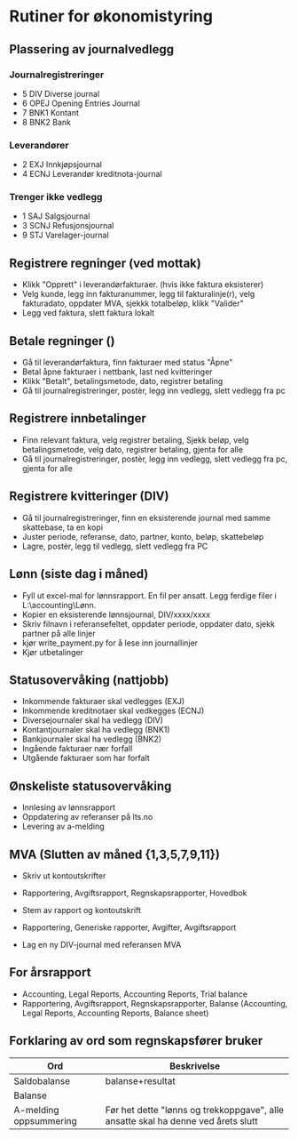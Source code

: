 # Rutiner for økonomistyring

## Plassering av journalvedlegg
### Journalregistreringer
- 5 DIV Diverse journal
- 6 OPEJ Opening Entries Journal
- 7 BNK1 Kontant
- 8 BNK2 Bank
### Leverandører
- 2 EXJ Innkjøpsjournal
- 4 ECNJ Leverandør kreditnota-journal
### Trenger ikke vedlegg
- 1 SAJ Salgsjournal
- 3 SCNJ Refusjonsjournal
- 9 STJ Varelager-journal

## Registrere regninger (ved mottak)
- Klikk "Opprett" i leverandørfakturaer. (hvis ikke faktura eksisterer)
- Velg kunde, legg inn fakturanummer, legg til fakturalinje(r), velg fakturadato, oppdater MVA, sjekkk totalbeløp, klikk "Valider"
- Legg ved faktura, slett faktura lokalt

## Betale regninger ()
- Gå til leverandørfaktura, finn fakturaer med status "Åpne"
- Betal åpne fakturaer i nettbank, last ned kvitteringer
- Klikk "Betalt", betalingsmetode, dato, registrer betaling
- Gå til journalregistreringer, postèr, legg inn vedlegg, slett vedlegg fra pc

## Registrere innbetalinger
- Finn relevant faktura, velg registrer betaling, Sjekk beløp, velg betalingsmetode, velg dato, registrer betaling, gjenta for alle
- Gå til journalregistreringer, postèr, legg inn vedlegg, slett vedlegg fra pc, gjenta for alle

## Registrere kvitteringer (DIV)
- Gå til journalregistreringer, finn en eksisterende journal med samme skattebase, ta en kopi
- Juster periode, referanse, dato, partner, konto, beløp, skattebeløp
- Lagre, postèr, legg til vedlegg, slett vedlegg fra PC

## Lønn (siste dag i måned)
- Fyll ut excel-mal for lønnsrapport. En fil per ansatt. Legg ferdige filer i L:\accounting\Lønn.
- Kopier en eksisterende lønnsjournal, DIV/xxxx/xxxx
- Skriv filnavn i referansefeltet, oppdater periode, oppdater dato, sjekk partner på alle linjer
- kjør write_payment.py for å lese inn journallinjer
- Kjør utbetalinger

## Statusovervåking (nattjobb)
- Inkommende fakturaer skal vedlegges (EXJ)
- Inkommende kreditnotaer skal vedkegges (ECNJ)
- Diversejournaler skal ha vedlegg (DIV)
- Kontantjournaler skal ha vedlegg (BNK1)
- Bankjournaler skal ha vedlegg (BNK2)
- Ingående fakturaer nær forfall
- Utgående fakturaer som har forfalt

## Ønskeliste statusovervåking
- Innlesing av lønnsrapport
- Oppdatering av referanser på lts.no
- Levering av a-melding

## MVA (Slutten av måned {1,3,5,7,9,11})
- Skriv ut kontoutskrifter
- Rapportering, Avgiftsrapport, Regnskapsrapporter, Hovedbok
- Stem av rapport og kontoutskrift

- Rapportering, Generiske rapporter, Avgifter, Avgiftsrapport
- Lag en ny DIV-journal med referansen MVA<nummer>

## For årsrapport
- Accounting, Legal Reports, Accounting Reports, Trial balance
- Rapportering, Avgiftsrapport, Regnskapsrapporter, Balanse (Accounting, Legal Reports, Accounting Reports, Balance sheet)

## Forklaring av ord som regnskapsfører bruker
| Ord | Beskrivelse |
| --- | --- |
|Saldobalanse|balanse+resultat|
|Balanse||
|A-melding oppsummering|Før het dette "lønns og trekkoppgave", alle ansatte skal ha denne ved årets slutt|
